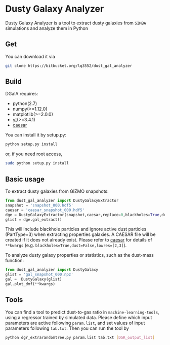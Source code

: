 # Dusty Galaxy Analyzer
Dusty Galaxy Analyzer is a tool to extract dusty galaxies from `SIMBA` simulations and analyze them in Python

## Get

You can download it via
```bash
git clone https://bitbucket.org/lq3552/dust_gal_analyzer
```

## Build

DGalA requires:

 * python(2.7)
 * numpy(>=1.12.0)
 * matplotlib(>=2.0.0)
 * [yt](http://yt-project.org)(>=3.4.1)
 * [caesar](http://caesar.readthedocs.io/en/latest/index.html)

You can install it by setup.py:
```bash
python setup.py install
```

or, if you need root access,
```bash
sudo python setup.py install
```

## Basic usage

To extract dusty galaxies from GIZMO snapshots:
```python
from dust_gal_analyzer import DustyGalaxyExtractor 
snapshot = 'snapshot_000.hdf5'
caesar = 'caesar_snapshot_000.hdf5'
dge = DustyGalaxyExtractor(snapshot,caesar,replace=0,blackholes=True,dust=False,lowres=[2,3])
glist = dge.gal_extract()
```
This will include blackhole particles and ignore active dust particles (PartType=3) when extracting properties galaxies. A CAESAR file will be created if it does not already exist.
Please refer to [caesar](http://caesar.readthedocs.io/en/latest/index.html) for details of `**kwargs` (e.g. `blackholes=True,dust=False,lowres=[2,3]`).

To analyze dusty galaxy properties or statistics, such as the dust-mass function:
```python
from dust_gal_analyzer import DustyGalaxy
glist = 'gal_snapshot_000.npz'
gal =  DustyGalaxy(glist)
gal.plot_dmf(**kwargs)
```

## Tools

You can find a tool to predict dust-to-gas ratio in `machine-learning-tools`, using a regressor trained by simulated data. 
Please define which input parameters are active following `param.list`, and set values of input parameters following `tab.txt`.
Then you can run the tool by
```bash
python dgr_extrarandomtree.py param.list tab.txt [DGR_output_list]
```
